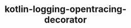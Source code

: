 ---
title: kotlin-logging-opentracing-decorator
registryType: instrumentation
tags:
  - Kotlin
  - kotlin-logging
  - Logging
repo: https://github.com/fstien/kotlin-logging-opentracing-decorator
license: Apache License 2.0
description: Decorator of kotlin-logging to write OpenTracing logs.
authors: Francois Stiennon <francois.stiennon@gmail.com>
otVersion: latest
---
